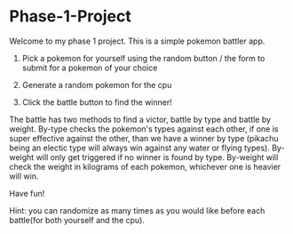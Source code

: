 # Phase-1-Project
Welcome to my phase 1 project. This is a simple pokemon battler app.

1. Pick a pokemon for yourself using the random button / the form to submit for a pokemon of your choice

2. Generate a random pokemon for the cpu

3. Click the battle button to find the winner!

The battle has two methods to find a victor, battle by type and battle by weight.
By-type checks the pokemon's types against each other, if one is super effective against the other, than we have a winner by type (pikachu being an electic type will always win against any water or flying types). By-weight will only get triggered if no winner is found by type. By-weight will check the weight in kilograms of each pokemon, whichever one is heavier will win.

Have fun!

Hint: you can randomize as many times as you would like before each battle(for both yourself and the cpu).
